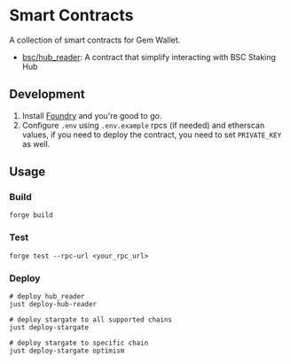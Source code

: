 # Smart Contracts

A collection of smart contracts for Gem Wallet.

- [bsc/hub_reader](bsc/hub_reader): A contract that simplify interacting with BSC Staking Hub

## Development

1. Install [Foundry](https://book.getfoundry.sh/) and you're good to go.
2. Configure `.env` using `.env.example` rpcs (if needed) and etherscan values, if you need to deploy the contract, you need to set `PRIVATE_KEY` as well.

## Usage

### Build

```shell
forge build
```

### Test

```shell
forge test --rpc-url <your_rpc_url>
```

### Deploy

```shell
# deploy hub_reader
just deploy-hub-reader
```

```shell
# deploy stargate to all supported chains
just deploy-stargate
```

```shell
# deploy stargate to specific chain
just deploy-stargate optimism
```





